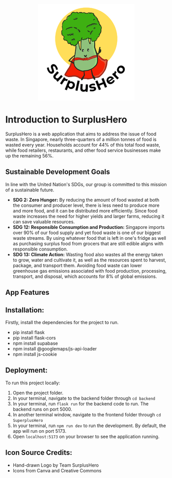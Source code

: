 <p align ="center"><img src = "SuperplusHero/src/assets/appLogo.png" alt = "SureplusHeroLogo" width=300 height=300></p>

# Introduction to SurplusHero
SurplusHero is a web application that aims to address the issue of food waste. In Singapore, nearly three-quarters of a million tonnes of food is wasted every year. Households account for 44% of this total food waste, while food retailers, restaurants, and other food service businesses make up the remaining 56%.

## Sustainable Development Goals
In line with the United Nation's SDGs, our group is committed to this mission of a sustainable future.

- <b>SDG 2: Zero Hunger:</b> By reducing the amount of food wasted at both the consumer and producer level, there is less need to produce more and more food, and it can be distributed more efficiently. Since food waste increases the need for higher yields and larger farms, reducing it can save valuable resources.
- <b>SDG 12: Responsible Consumption and Production:</b> Singapore imports over 90% of our food supply and yet food waste is one of our biggest waste streams. By using whatever food that is left in one's fridge as well as purchasing surplus food from grocers that are still edible aligns with responsible consumption.
- <b>SDG 13: Climate Action:</b> Wasting food also wastes all the energy taken to grow, water and cultivate it, as well as the resources spent to harvest, package, and transport them. Avoiding food waste can lower greenhouse gas emissions associated with food production, processing, transport, and disposal, which accounts for 8% of global emissions.

## App Features


## Installation:
Firstly, install the dependencies for the project to run.
- pip install flask
- pip install flask-cors
- npm install supabase
- npm install @googlemaps/js-api-loader
- npm install js-cookie


## Deployment:
To run this project locally:
1. Open the project folder.
2. In your terminal, navigate to the backend folder through `cd backend`
3. In your terminal, run `flask run` for the backend code to run. The backend runs on port 5000.
4. In another terminal window, navigate to the frontend folder through `cd SuperplusHero`
5. In your terminal, run `npm run dev` to run the development. By default, the app will run on port 5173.
7. Open `localhost:5173` on your browser to see the application running.
  
## Icon Source Credits:
- Hand-drawn Logo by Team SurplusHero
- Icons from Canva and Creative Commons
